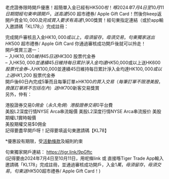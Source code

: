 老虎證券限時開戶優惠！超簡單入金已經有HK$500啦！喺2024年7月4日至10月11日期間經句東申請開戶，送高達$500 超市禮券/ Apple Gift Card！然後你keep返開戶資金$10,000及完成買入要求有高達$1,900獎賞！經句東指定連結（或於app輸入邀請碼「KL178」）完成註冊：  

完成開戶審核且入金HK$10,000或以上，毋須留存，毋須交易，句東獨家送出HK$500 超市禮券/ Apple Gift Card 你通過審核成功開戶後就可以拎走！  
開戶獎賞三選一：  
– 入HK$10,000維持45日送HK$300 股票代金券  
– 入HK$50,000並連續45日維持每日累計淨入金均達HK$50,000或以上送HK$600 股票代金券  
– 入HK$100,000並連續45日維持每日累計淨入金均達HK$100,000或以上送HK$1,200 股票代金券  
開戶後60日內完成5筆而且每筆訂單≥HK$100的買入交易（每筆訂單不限港美股，換匯訂單將不包括在內）送HK$700新客交易獎賞  
另外，仲有：

港股證券交易$0佣金（永久免佣）  
港股證券交易$0平台費  
美股L2深度行情NYSE Arca串流報價 美股L2深度行情NYSE Arca串流报价
美股期權L1實時報價  
美股期權交易$0佣金  
記得要盡早開戶呀！記得要填返句東邀請碼【KL78】  

*優惠設有期限，受[活動條款](https://www.tigerbrokers.com.hk/activity/forapp/rules?id=HKwelcome&lang=zh_TW)及細則約束  

句東獨家開戶連結： https://tigr.link/9pGftc  
(記得要由2024年7月4日至10月11日，用呢條link 或 直接喺Tiger Trade App輸入邀請碼「KL178」完成註冊，並通過審核成功開戶，入金$1萬，毋須留存，毋須交易，句東送HK$500超市禮券/ Apple Gift Card！)